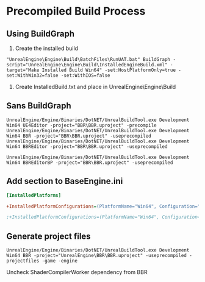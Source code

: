 # Precompiled Build Process

## Using BuildGraph

1. Create the installed build

```batch
"UnrealEngine\Engine\Build\BatchFiles\RunUAT.bat" BuildGraph -script="UnrealEngine\Engine\Build\InstalledEngineBuild.xml" -target="Make Installed Build Win64" -set:HostPlatformOnly=true -set:WithWin32=false -set:WithIOS=false
```

1. Create InstalledBuild.txt and place in UnrealEngine\\Engine\\Build

## Sans BuildGraph

```batch
UnrealEngine/Engine/Binaries/DotNET/UnrealBuildTool.exe Development Win64 UE4Editor -project="BBR\BBR.uproject" -precompile
UnrealEngine/Engine/Binaries/DotNET/UnrealBuildTool.exe Development Win64 BBR -project="BBR\BBR.uproject" -useprecompiled
UnrealEngine/Engine/Binaries/DotNET/UnrealBuildTool.exe Development Win64 BBREditor -project="BBR\BBR.uproject" -useprecompiled

UnrealEngine/Engine/Binaries/DotNET/UnrealBuildTool.exe Development Win64 BBREditorBP -project="BBR\BBR.uproject" -useprecompiled
```

## Add section to BaseEngine.ini

```ini
[InstalledPlatforms]

+InstalledPlatformConfigurations=(PlatformName="Win64", Configuration="Development", PlatformType="Editor")

;+InstalledPlatformConfigurations=(PlatformName="Win64", Configuration="Development", PlatformType="Game")
```

## Generate project files

```batch
UnrealEngine/Engine/Binaries/DotNET/UnrealBuildTool.exe Development Win64 BBR -project="UnrealEngine\BBR\BBR.uproject" -useprecompiled -projectfiles -game -engine
```

Uncheck ShaderCompilerWorker dependency from BBR
